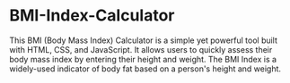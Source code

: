 # BMI-Index-Calculator
This BMI (Body Mass Index) Calculator is a simple yet powerful tool built with HTML, CSS, and JavaScript. It allows users to quickly assess their body mass index by entering their height and weight. The BMI Index is a widely-used indicator of body fat based on a person's height and weight.
